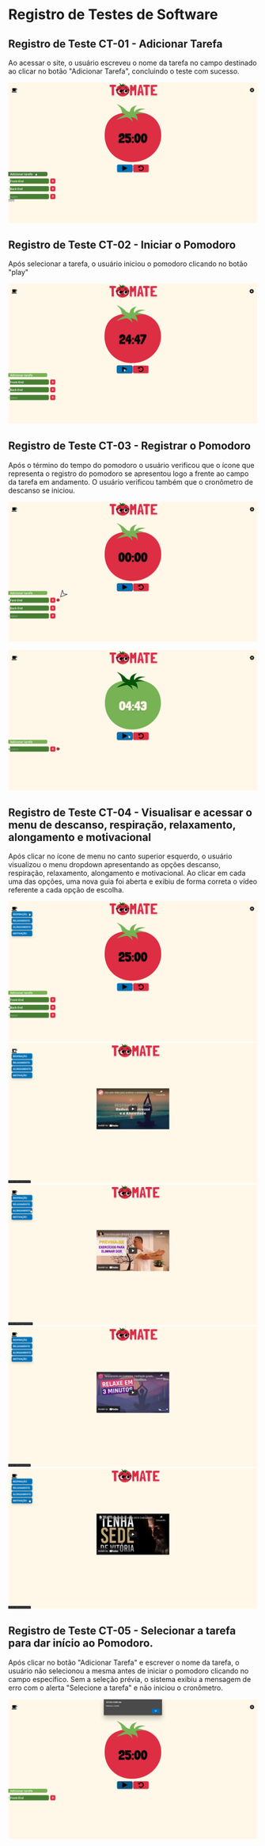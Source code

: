# Registro de Testes de Software


## Registro de Teste CT-01 - Adicionar Tarefa

Ao acessar o site, o usuário escreveu o nome da tarefa no campo destinado ao clicar no botão "Adicionar Tarefa", concluindo o teste com sucesso.

![alt text](https://github.com/ICEI-PUC-Minas-PMV-ADS/pmv-ads-2022-1-e1-proj-web-t2-tomate/blob/main/docs/img/CT-01.png)



## Registro de Teste CT-02 - Iniciar o Pomodoro

Após selecionar a tarefa, o usuário iniciou o pomodoro clicando no botão "play"

![alt text](https://github.com/ICEI-PUC-Minas-PMV-ADS/pmv-ads-2022-1-e1-proj-web-t2-tomate/blob/main/docs/img/CT-02.png)


## Registro de Teste CT-03 - Registrar o Pomodoro

Após o término do tempo do pomodoro o usuário verificou que o ícone que representa o registro do pomodoro se apresentou logo a frente ao campo da tarefa em andamento. O usuário verificou também que o cronômetro de descanso se iniciou.

![alt text](https://github.com/ICEI-PUC-Minas-PMV-ADS/pmv-ads-2022-1-e1-proj-web-t2-tomate/blob/main/docs/img/CT-03.png)

![alt text](https://github.com/ICEI-PUC-Minas-PMV-ADS/pmv-ads-2022-1-e1-proj-web-t2-tomate/blob/main/docs/img/descanso.png)


## Registro de Teste CT-04 - Visualisar e acessar o menu de descanso, respiração, relaxamento, alongamento e motivacional

Após clicar no ícone de menu no canto superior esquerdo, o usuário visualizou o menu dropdown apresentando as opções descanso, respiração, relaxamento, alongamento e motivacional. Ao clicar em cada uma das opções, uma nova guia foi aberta e exibiu de forma correta o vídeo referente a cada opção de escolha.

![alt text](https://github.com/ICEI-PUC-Minas-PMV-ADS/pmv-ads-2022-1-e1-proj-web-t2-tomate/blob/main/docs/img/CT-04-1.png)
![alt text](https://github.com/ICEI-PUC-Minas-PMV-ADS/pmv-ads-2022-1-e1-proj-web-t2-tomate/blob/main/docs/img/CT-04-2.png)
![alt text](https://github.com/ICEI-PUC-Minas-PMV-ADS/pmv-ads-2022-1-e1-proj-web-t2-tomate/blob/main/docs/img/alongamento.png)
![alt text](https://github.com/ICEI-PUC-Minas-PMV-ADS/pmv-ads-2022-1-e1-proj-web-t2-tomate/blob/main/docs/img/relaxamento.png)
![alt text](https://github.com/ICEI-PUC-Minas-PMV-ADS/pmv-ads-2022-1-e1-proj-web-t2-tomate/blob/main/docs/img/motivacao.png)



## Registro de Teste CT-05 - Selecionar a tarefa para dar início ao Pomodoro.

Após clicar no botão "Adicionar Tarefa" e escrever o nome da tarefa, o usuário não selecionou a mesma antes de iniciar o pomodoro clicando no campo específico. Sem a seleção prévia, o sistema exibiu a mensagem de erro com o alerta "Selecione a tarefa" e não iniciou o cronômetro.

![alt text](https://github.com/ICEI-PUC-Minas-PMV-ADS/pmv-ads-2022-1-e1-proj-web-t2-tomate/blob/main/docs/img/CT-05.png)

